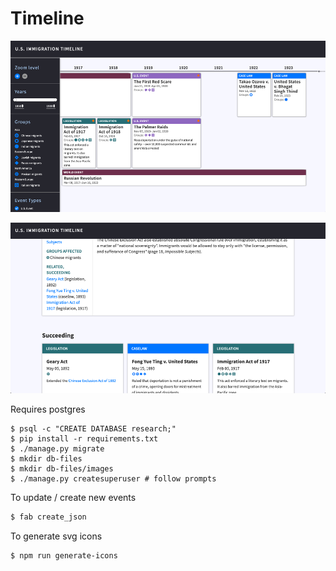 # Timeline

![timeline view](./timeline.png)


![details view](./timeline-details.png)


Requires postgres

```
$ psql -c "CREATE DATABASE research;"
$ pip install -r requirements.txt
$ ./manage.py migrate
$ mkdir db-files
$ mkdir db-files/images
$ ./manage.py createsuperuser # follow prompts
```

To update / create new events
```bash
$ fab create_json
```

To generate svg icons
```
$ npm run generate-icons 

```